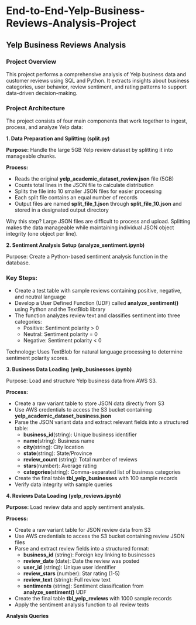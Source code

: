 # End-to-End-Yelp-Business-Reviews-Analysis-Project

## Yelp Business Reviews Analysis
### Project Overview
This project performs a comprehensive analysis of Yelp business data and customer reviews using SQL and Python. It extracts insights about business categories, user behavior, review sentiment, and rating patterns to support data-driven decision-making.

### Project Architecture
The project consists of four main components that work together to ingest, process, and analyze Yelp data:

**1. Data Preparation and Splitting** **(split.py)**

**Purpose:** Handle the large 5GB Yelp review dataset by splitting it into manageable chunks.

**Process:**
- Reads the original **yelp_academic_dataset_review.json** file (5GB)
- Counts total lines in the JSON file to calculate distribution
- Splits the file into 10 smaller JSON files for easier processing
- Each split file contains an equal number of records
- Output files are named **split_file_1.json** through **split_file_10.json** and stored in a designated output directory

Why this step? Large JSON files are difficult to process and upload. Splitting makes the data manageable while maintaining individual JSON object integrity (one object per line).

**2. Sentiment Analysis Setup**
**(analyze_sentiment.ipynb)**

Purpose: Create a Python-based sentiment analysis function in the database.

### Key Steps:
  - Create a test table with sample reviews containing positive, negative, and neutral language
  - Develop a User Defined Function (UDF) called **analyze_sentiment()** using Python and the TextBlob library
  - The function analyzes review text and classifies sentiment into three categories:
      - Positive: Sentiment polarity > 0
      - Neutral: Sentiment polarity = 0
      - Negative: Sentiment polarity < 0
        
Technology: Uses TextBlob for natural language processing to determine sentiment polarity scores.

**3. Business Data Loading** **(yelp_businesses.ipynb)**

Purpose: Load and structure Yelp business data from AWS S3.

**Process:**
  - Create a raw variant table to store JSON data directly from S3
  - Use AWS credentials to access the S3 bucket containing
          **yelp_academic_dataset_business.json**
  - Parse the JSON variant data and extract relevant fields into a structured table:
      - **business_id**(string): Unique business identifier
      - **name**(string): Business name
      - **city**(string): City location
      - **state**(string): State/Province
      - **review_count** (string): Total number of reviews
      - **stars**(number): Average rating
      - **categories**(string): Comma-separated list of business categories
  - Create the final table **tbl_yelp_businesses** with 100 sample records
  - Verify data integrity with sample queries

**4. Reviews Data Loading** **(yelp_reviews.ipynb)**

**Purpose:** Load review data and apply sentiment analysis.

**Process:**
  - Create a raw variant table for JSON review data from S3
  - Use AWS credentials to access the S3 bucket containing review JSON files
  - Parse and extract review fields into a structured format:
      - **business_id** (string): Foreign key linking to businesses
      - **review_date** (date): Date the review was posted
      - **user_id** (string): Unique user identifier
      - **review_stars** (number): Star rating (1-5)
      - **review_text** (string): Full review text
      - **sentiments** (string): Sentiment classification from **analyze_sentiment()** UDF
  - Create the final table **tbl_yelp_reviews** with 1000 sample records
  - Apply the sentiment analysis function to all review texts

**Analysis Queries**

